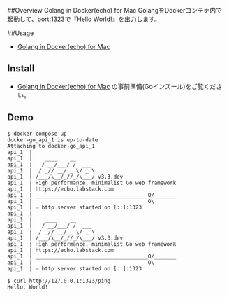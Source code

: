 ##Overview
Golang in Docker(echo) for Mac
GolangをDockerコンテナ内で起動して、port:1323で『Hello World!』を出力します。

##Usage
- [Golang in Docker(echo) for Mac](https://qiita.com/i35_267/items/b839d3e08619471b37b3)


## Install
- [Golang in Docker(echo) for Mac](https://qiita.com/i35_267/items/b839d3e08619471b37b3)
の事前準備(Goインスール)をご覧ください。


## Demo
```
$ docker-compose up
docker-go_api_1 is up-to-date
Attaching to docker-go_api_1
api_1  |
api_1  |    ____    __
api_1  |   / __/___/ /  ___
api_1  |  / _// __/ _ \/ _ \
api_1  | /___/\__/_//_/\___/ v3.3.dev
api_1  | High performance, minimalist Go web framework
api_1  | https://echo.labstack.com
api_1  | ____________________________________O/_______
api_1  |                                     O\
api_1  | ⇨ http server started on [::]:1323
api_1  |
api_1  |    ____    __
api_1  |   / __/___/ /  ___
api_1  |  / _// __/ _ \/ _ \
api_1  | /___/\__/_//_/\___/ v3.3.dev
api_1  | High performance, minimalist Go web framework
api_1  | https://echo.labstack.com
api_1  | ____________________________________O/_______
api_1  |                                     O\
api_1  | ⇨ http server started on [::]:1323
```

```
$ curl http://127.0.0.1:1323/ping
Hello, World!
```
